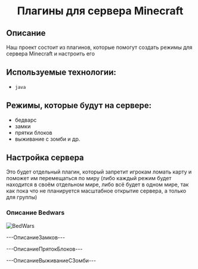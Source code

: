 <h1 align="center">Плагины для сервера Minecraft</h1>

## **Описание**
Наш проект состоит из плагинов, которые помогут создать режимы для сервера Minecraft и настроить его

## Используемые технологии:
* `java`

## Режимы, которые будут на сервере:
* бедварс
* замки
* прятки блоков
* выживание с зомби и др.

## Настройка сервера
Это будет отдельный плагин, который запретит игрокам ломать карту и поможет им перемещаться по миру (либо каждый режим будет находится в своём отдельном мире, либо всё будет в одном мире, так как пока что не планируется масштабное открытие сервера, а только для группы)

### Описание Bedwars
![BedWars](https://xforgeassets001.xboxlive.com/pf-namespace-b63a0803d3653643/e8f0bf07-8899-485a-ac38-d8b26422e6c4/OriginalBedWars_Thumbnail_0.jpg "Bed Wars") 

---ОписаниеЗамков---

---ОписаниеПрятокБлоков---

---ОписаниеВыживаниеСЗомби---
